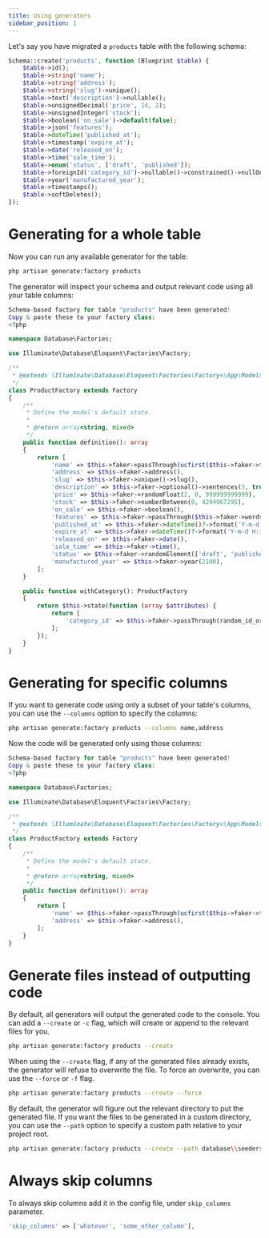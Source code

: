 ```yaml
---
title: Using generators
sidebar_position: 1
---
```


Let's say you have migrated a `products` table with the following schema:

```php
Schema::create('products', function (Blueprint $table) {
    $table->id();
    $table->string('name');
    $table->string('address');
    $table->string('slug')->unique();
    $table->text('description')->nullable();
    $table->unsignedDecimal('price', 14, 2);
    $table->unsignedInteger('stock');
    $table->boolean('on_sale')->default(false);
    $table->json('features');
    $table->dateTime('published_at');
    $table->timestamp('expire_at');
    $table->date('released_on');
    $table->time('sale_time');
    $table->enum('status', ['draft', 'published']);
    $table->foreignId('category_id')->nullable()->constrained()->nullOnDelete();
    $table->year('manufactured_year');
    $table->timestamps();
    $table->softDeletes();
});
```

# Generating for a whole table

Now you can run any available generator for the table:

```bash
php artisan generate:factory products
```

The generator will inspect your schema and output relevant code using all your table columns:

```php
Schema-based factory for table "products" have been generated!
Copy & paste these to your factory class:
<?php

namespace Database\Factories;

use Illuminate\Database\Eloquent\Factories\Factory;

/**
 * @extends \Illuminate\Database\Eloquent\Factories\Factory<\App\Models\Product>
 */
class ProductFactory extends Factory
{
    /**
     * Define the model's default state.
     *
     * @return array<string, mixed>
     */
    public function definition(): array
    {
        return [
            'name' => $this->faker->passThrough(ucfirst($this->faker->text(255))),
            'address' => $this->faker->address(),
            'slug' => $this->faker->unique()->slug(),
            'description' => $this->faker->optional()->sentences(3, true),
            'price' => $this->faker->randomFloat(2, 0, 999999999999),
            'stock' => $this->faker->numberBetween(0, 4294967295),
            'on_sale' => $this->faker->boolean(),
            'features' => $this->faker->passThrough($this->faker->words()),
            'published_at' => $this->faker->dateTime()?->format('Y-m-d H:i'),
            'expire_at' => $this->faker->dateTime()?->format('Y-m-d H:i'),
            'released_on' => $this->faker->date(),
            'sale_time' => $this->faker->time(),
            'status' => $this->faker->randomElement(['draft', 'published']),
            'manufactured_year' => $this->faker->year(2100),
        ];
    }

    public function withCategory(): ProductFactory
    {
        return $this->state(function (array $attributes) {
            return [
                'category_id' => $this->faker->passThrough(random_id_or_generate(\App\Models\Category::class, 'id')),
            ];
        });
    }
}
```

# Generating for specific columns

If you want to generate code using only a subset of your table's columns, you can use the `--columns` option to specify the columns:

```bash
php artisan generate:factory products --columns name,address
```

Now the code will be generated only using those columns:

```php
Schema-based factory for table "products" have been generated!
Copy & paste these to your factory class:
<?php

namespace Database\Factories;

use Illuminate\Database\Eloquent\Factories\Factory;

/**
 * @extends \Illuminate\Database\Eloquent\Factories\Factory<\App\Models\Product>
 */
class ProductFactory extends Factory
{
    /**
     * Define the model's default state.
     *
     * @return array<string, mixed>
     */
    public function definition(): array
    {
        return [
            'name' => $this->faker->passThrough(ucfirst($this->faker->text(255))),
            'address' => $this->faker->address(),
        ];
    }
}
```

# Generate files instead of outputting code

By default, all generators will output the generated code to the console. You can add a `--create` or `-c` flag, which will create or append to the relevant files for you.

```bash
php artisan generate:factory products --create
```

When using the `--create` flag, if any of the generated files already exists, the generator will refuse to overwrite the file. To force an overwrite, you can use the `--force` or `-f` flag.

```bash
php artisan generate:factory products --create --force
```

By default, the generator will figure out the relevant directory to put the generated file. If you want the files to be generated in a custom directory, you can use the `--path` option to specify a custom path relative to your project root.

```bash
php artisan generate:factory products --create --path database\\seeders
```

# Always skip columns

To always skip columns add it in the config file, under `skip_columns` parameter.

```php
'skip_columns' => ['whatever', 'some_other_column'],
```
